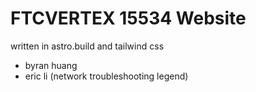 # FTCVERTEX 15534 Website

written in astro.build and tailwind css

-   byran huang
-   eric li (network troubleshooting legend)
